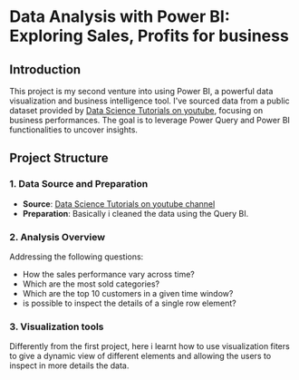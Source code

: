 # Data Analysis with Power BI: Exploring Sales, Profits for business

## Introduction

This project is my second venture into using Power BI, a powerful data visualization and business intelligence tool. I've sourced data from a public dataset provided by [
Data Science Tutorials on youtube]([https://github.com/AlexTheAnalyst/Power-BI/blob/main/Power%20BI%20-%20Final%20Project.xlsx](https://www.youtube.com/redirect?event=video_description&redir_token=QUFFLUhqa2J0VG5GdEU0Mm1tNlZOLXN5U3U4RGJnTklNUXxBQ3Jtc0tsbGhEVENGQnVXRnNXMEpRUkxwSUcyTV9BdjdDc1F2cGU2YVBiMUs3aEpLU0c1cDYtWWJKYjR5YUNYSmRseXVYV3l5Wk0xS3JTcS1pWmF3TXFTanJQanZuMWxYRlkybFdoYkJsakRHSm9ZWEtYWWhJUQ&q=https%3A%2F%2Ftinyurl.com%2Fyd65vnf3&v=TwteCRMYJuA)), focusing on business performances. The goal is to leverage Power Query and Power BI functionalities to uncover insights.

## Project Structure

### 1. Data Source and Preparation
- **Source**: [Data Science Tutorials on youtube channel]([https://github.com/AlexTheAnalyst/Power-BI/blob/main/Power%20BI%20-%20Final%20Project.xlsx](https://www.youtube.com/redirect?event=video_description&redir_token=QUFFLUhqa2J0VG5GdEU0Mm1tNlZOLXN5U3U4RGJnTklNUXxBQ3Jtc0tsbGhEVENGQnVXRnNXMEpRUkxwSUcyTV9BdjdDc1F2cGU2YVBiMUs3aEpLU0c1cDYtWWJKYjR5YUNYSmRseXVYV3l5Wk0xS3JTcS1pWmF3TXFTanJQanZuMWxYRlkybFdoYkJsakRHSm9ZWEtYWWhJUQ&q=https%3A%2F%2Ftinyurl.com%2Fyd65vnf3&v=TwteCRMYJuA))
- **Preparation**: Basically i cleaned the data  using the Query BI.
### 2. Analysis Overview
Addressing the following questions:
- How the sales performance vary across time?
- Which are the most sold categories?
- Which are the top 10 customers in a given time window?
- is possible to inspect the details of a single row element?

### 3. Visualization tools
Differently from the first project, here i learnt how to use visualization fiters to give a dynamic view of different elements and allowing the users to inspect in more details the data.
